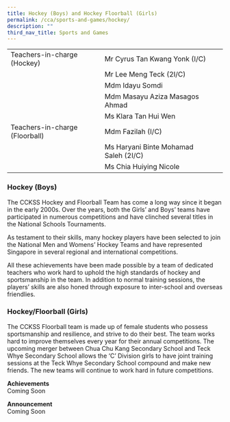 ```yaml
---
title: Hockey (Boys) and Hockey Floorball (Girls)
permalink: /cca/sports-and-games/hockey/
description: ""
third_nav_title: Sports and Games
---
```

|  	|  	|  	|			
|---	|---	|---	|			
|  	Teachers-in-charge (Hockey)	|  	Mr Cyrus Tan Kwang Yonk (I/C)	|  		|  
|  		|  	Mr Lee Meng Teck (2I/C)	|  		|  
|  		|  	Mdm Idayu Somdi	|  		|  
|  		|  	Mdm Masayu Aziza Masagos Ahmad	|  		|  
|  		|  	Ms Klara Tan Hui Wen	|  		|  
|  	Teachers-in-charge (Floorball) 	|  	Mdm Fazilah (I/C)	|  		|  
|  		|  	Ms Haryani Binte Mohamad Saleh (2I/C)	|  		|  
|  		|  	Ms Chia Huiying Nicole	|  		|  


### Hockey (Boys)
The CCKSS Hockey and Floorball Team has come a long way since it began in the early 2000s. Over the years, both the Girls’ and Boys’ teams have participated in numerous competitions and have clinched several titles in the National Schools Tournaments.

As testament to their skills, many hockey players have been selected to join the National Men and Womens’ Hockey Teams and have represented Singapore in several regional and international competitions.

All these achievements have been made possible by a team of dedicated teachers who work hard to uphold the high standards of hockey and sportsmanship in the team. In addition to normal training sessions, the players’ skills are also honed through exposure to inter-school and overseas friendlies.

### Hockey/Floorball (Girls)
The CCKSS Floorball team is made up of female students who possess sportsmanship and resilience, and strive to do their best. The team works hard to improve themselves every year for their annual competitions. The upcoming merger between Chua Chu Kang Secondary School and Teck Whye Secondary School allows the ‘C’ Division girls to have joint training sessions at the Teck Whye Secondary School compound and make new friends. The new teams will continue to work hard in future competitions.


**Achievements**
<br>Coming Soon

**Announcement** 
<br>Coming Soon